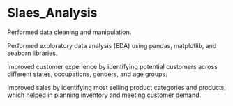 # Slaes_Analysis

Performed data cleaning and manipulation.

Performed exploratory data analysis (EDA) using pandas, matplotlib, and seaborn libraries.

Improved customer experience by identifying potential customers across different states, occupations, genders, and age groups.

Improved sales by identifying most selling product categories and products, which helped in planning inventory and meeting customer demand.

